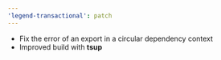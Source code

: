 ```yaml
---
'legend-transactional': patch
---
```


-   Fix the error of an export in a circular dependency context
-   Improved build with **tsup**
